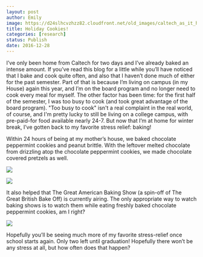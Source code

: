 ```yaml
---
layout: post
author: Emily
image: https://d24slhcvzhzz82.cloudfront.net/old_images/caltech_as_it_happens/6a0105349b8251970b01b7c8bb9a0e970b.jpg
title: Holiday Cookies! 
categories: [research]
status: Publish
date: 2016-12-28
---
```



I’ve only been home from Caltech for two days and I’ve already baked an intense amount. If you’ve read this blog for a little while you’ll have noticed that I bake and cook quite often, and also that I haven’t done much of either for the past semester. Part of that is because I’m living on campus (in my House) again this year, and I’m on the board program and no longer need to cook every meal for myself. The other factor has been time: for the first half of the semester, I was too busy to cook (and took great advantage of the board program). "Too busy to cook" isn't a real complaint in the real world, of course, and I'm pretty lucky to still be living on a college campus, with pre-paid-for food available nearly 24-7. But now that I’m at home for winter break, I’ve gotten back to my favorite stress relief: baking!



Within 24 hours of being at my mother’s house, we baked chocolate peppermint cookies and peanut brittle. With the leftover melted chocolate from drizzling atop the chocolate peppermint cookies, we made chocolate covered pretzels as well.





![](https://d24slhcvzhzz82.cloudfront.net/old_images/caltech_as_it_happens/6a0105349b8251970b01bb095e95b8970d.jpg)


![](https://d24slhcvzhzz82.cloudfront.net/old_images/caltech_as_it_happens/6a0105349b8251970b01b8d2455959970c.jpg)


It also helped that The Great American Baking Show (a spin-off of The Great British Bake Off) is currently airing. The only appropriate way to watch baking shows is to watch them while eating freshly baked chocolate peppermint cookies, am I right?



![](https://d24slhcvzhzz82.cloudfront.net/old_images/caltech_as_it_happens/6a0105349b8251970b01b7c8bb9a1a970b.jpg)




Hopefully you’ll be seeing much more of my favorite stress-relief once school starts again. Only two left until graduation! Hopefully there won’t be any stress at all, but how often does that happen?

